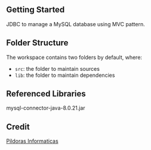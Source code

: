 ## Getting Started

JDBC to manage a MySQL database using MVC pattern.

## Folder Structure

The workspace contains two folders by default, where:

- `src`: the folder to maintain sources
- `lib`: the folder to maintain dependencies

## Referenced Libraries

mysql-connector-java-8.0.21.jar

## Credit 

[Pildoras Informaticas](https://www.pildorasinformaticas.es)
